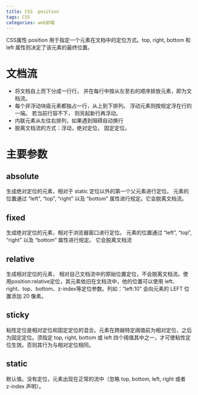 ```yaml
---
title: CSS  position 
tags: CSS
categories: web前端
---
```


CSS属性 position 用于指定一个元素在文档中的定位方式。top, right, bottom 和 left 属性则决定了该元素的最终位置。
# 文档流
- 将文档自上而下分成一行行， 并在每行中按从左至右的顺序排放元素，即为文档流。  
- 每个非浮动块级元素都独占一行，从上到下排列。 浮动元素则按规定浮在行的一端。 若当前行容不下， 则另起新行再浮动。 
- 内联元素从左往右排列，如果遇到阻碍自动换行
- 脱离文档流的方式：浮动，绝对定位， 固定定位。
# 主要参数
## absolute 
生成绝对定位的元素，相对于 static 定位以外的第一个父元素进行定位。 元素的位置通过 “left”, “top”, “right” 以及 “bottom” 属性进行规定。它会脱离文档流。 
## fixed 
生成绝对定位的元素，相对于浏览器窗口进行定位。 元素的位置通过 “left”, “top”, “right” 以及 “bottom” 属性进行规定。 它会脱离文档流
## relative 
生成相对定位的元素， 相对自己文档流中的原始位置定位，不会脱离文档流。使用position:relative定位，其元素依旧在文档流中，他的位置可以使用 left、right、top、bottom、z-index等定位参数。列如：”left:10” 会向元素的 LEFT 位置添加 20 像素。 
## sticky
粘性定位是相对定位和固定定位的混合。元素在跨越特定阈值前为相对定位，之后为固定定位。须指定 top, right, bottom 或 left 四个阈值其中之一，才可使粘性定位生效。否则其行为与相对定位相同。
## static 
默认值。没有定位，元素出现在正常的流中（忽略 top, bottom, left, right 或者 z-index 声明）。 
